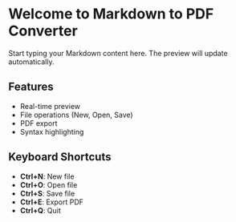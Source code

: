 # Welcome to Markdown to PDF Converter

Start typing your Markdown content here. The preview will update automatically.

## Features
- Real-time preview
- File operations (New, Open, Save)
- PDF export
- Syntax highlighting 

## Keyboard Shortcuts
- **Ctrl+N**: New file
- **Ctrl+O**: Open file
- **Ctrl+S**: Save file
- **Ctrl+E**: Export PDF
- **Ctrl+Q**: Quit
